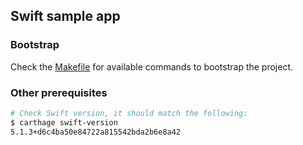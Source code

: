 ## Swift sample app
### Bootstrap
Check the [Makefile](Makefile) for available commands to bootstrap the project.  

### Other prerequisites
```bash
# Check Swift version, it should match the following:
$ carthage swift-version
5.1.3+d6c4ba50e84722a815542bda2b6e8a42
```